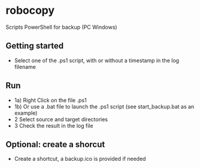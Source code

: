 # robocopy
Scripts PowerShell for backup (PC Windows)
## Getting started
* Select one of the .ps1 script, with or without a timestamp in the log filename
## Run
* 1a) Right Click on the file .ps1
* 1b) Or use a .bat file to launch the .ps1 script (see start_backup.bat as an example)
* 2 Select source and target directories
* 3 Check the result in the log file
## Optional: create a shorcut
* Create a shortcut, a backup.ico is provided if needed
